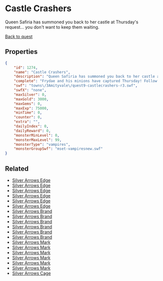 # Castle Crashers

Queen Safiria has summoned you back to her castle at Thursday's request... you don't want to keep them waiting.

[Back to quest](../quests.md)

## Properties

```json
{
    "id": 1274,
    "name": "Castle Crashers",
    "description": "Queen Safiria has summoned you back to her castle at Thursday's request... you don't want to keep them waiting.",
    "complete": "Frydae and his minions have captured Thursday! Follow after the Queen to save her from his clutches!",
    "swf": "towns\/3Amityvale\/quest9-castlecrashers-r3.swf",
    "swfX": "none",
    "maxSilver": 0,
    "maxGold": 3000,
    "maxGems": 0,
    "maxExp": 75000,
    "minTime": 0,
    "counter": 0,
    "extra": "",
    "dailyIndex": 0,
    "dailyReward": 0,
    "monsterMinLevel": 0,
    "monsterMaxLevel": 99,
    "monsterType": "vampires",
    "monsterGroupSwf": "mset-vampiresnew.swf"
}
```

## Related

- [Silver Arrows Edge](../items/14007-silver-arrows-edge.md)
- [Silver Arrows Edge](../items/14008-silver-arrows-edge.md)
- [Silver Arrows Edge](../items/14009-silver-arrows-edge.md)
- [Silver Arrows Edge](../items/14010-silver-arrows-edge.md)
- [Silver Arrows Edge](../items/14011-silver-arrows-edge.md)
- [Silver Arrows Edge](../items/14012-silver-arrows-edge.md)
- [Silver Arrows Brand](../items/14013-silver-arrows-brand.md)
- [Silver Arrows Brand](../items/14014-silver-arrows-brand.md)
- [Silver Arrows Brand](../items/14015-silver-arrows-brand.md)
- [Silver Arrows Brand](../items/14016-silver-arrows-brand.md)
- [Silver Arrows Brand](../items/14017-silver-arrows-brand.md)
- [Silver Arrows Brand](../items/14018-silver-arrows-brand.md)
- [Silver Arrows Mark](../items/14019-silver-arrows-mark.md)
- [Silver Arrows Mark](../items/14020-silver-arrows-mark.md)
- [Silver Arrows Mark](../items/14021-silver-arrows-mark.md)
- [Silver Arrows Mark](../items/14022-silver-arrows-mark.md)
- [Silver Arrows Mark](../items/14023-silver-arrows-mark.md)
- [Silver Arrows Mark](../items/14024-silver-arrows-mark.md)
- [Silver Arrows Cage](../items/14025-silver-arrows-cage.md)

